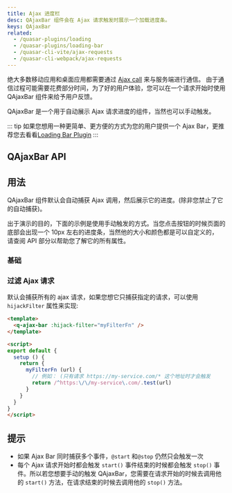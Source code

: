 ```yaml
---
title: Ajax 进度栏
desc: QAjaxBar 组件会在 Ajax 请求触发时展示一个加载进度条。
keys: QAjaxBar
related:
  - /quasar-plugins/loading
  - /quasar-plugins/loading-bar
  - /quasar-cli-vite/ajax-requests
  - /quasar-cli-webpack/ajax-requests
---
```


绝大多数移动应用和桌面应用都需要通过 [Ajax call](https://en.wikipedia.org/wiki/Ajax_(programming)) 来与服务端进行通信。
由于通信过程可能需要花费部分时间，为了好的用户体验，您可以在一个请求开始时使用 QAjaxBar 组件来给予用户反馈。


QAjaxBar 是一个用于自动展示 Ajax 请求进度的组件，当然也可以手动触发。

::: tip
如果您想用一种更简单、更方便的方式为您的用户提供一个 Ajax Bar，更推荐您去看看[Loading Bar Plugin](/quasar-plugins/loading-bar)
:::

## QAjaxBar API

<doc-api file="QAjaxBar" />

## 用法
QAjaxBar 组件默认会自动捕获 Ajax 调用，然后展示它的进度。(除非您禁止了它的自动捕获)。


出于演示的目的，下面的示例是使用手动触发的方式。当您点击按钮的时候页面的底部会出现一个 10px 左右的进度条，当然他的大小和颜色都是可以自定义的，
请查阅 API 部分以帮助您了解它的所有属性。

### 基础

<doc-example title="基础用法" file="QAjaxBar/Basic" />



### 过滤 Ajax 请求 <q-badge align="top" color="brand-primary" label="v2.4.5+" />

默认会捕获所有的 ajax 请求，如果您想它只捕获指定的请求，可以使用
 `hijackFilter` 属性来实现:

```html
<template>
  <q-ajax-bar :hijack-filter="myFilterFn" />
</template>

<script>
export default {
  setup () {
    return {
      myFilterFn (url) {
        // 例如： (只有请求 https://my-service.com/* 这个地址时才会触发
        return /^https:\/\/my-service\.com/.test(url)
      }
    }
  }
}
</script>
```

## 提示

* 如果 Ajax Bar 同时捕获多个事件，`@start` 和`@stop` 仍然只会触发一次
* 每个 Ajax 请求开始时都会触发 `start()` 事件结束的时候都会触发 `stop()` 事件。所以若您想要手动的触发 QAjaxBar，您需要在请求开始的时候去调用他的 `start()` 方法，在请求结束的时候去调用他的 `stop()` 方法。
